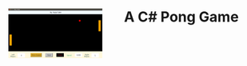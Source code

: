 # <img src="https://raw.githubusercontent.com/Razat94/Pong-Game/master/Pong.png" align="left" height="100"/> <p align="center">A C# Pong Game</p>
